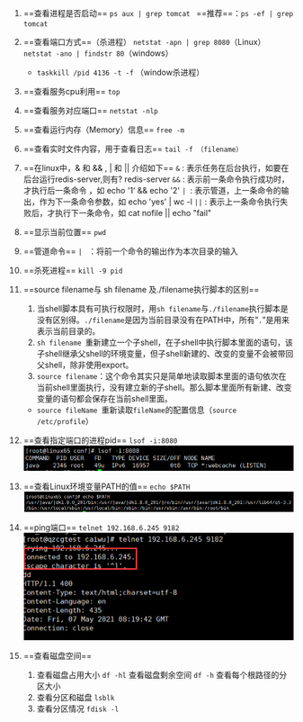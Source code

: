 1. ==查看进程是否启动==
    `ps aux | grep tomcat `
    ==推荐==：`ps -ef | grep tomcat`

2. ==查看端口方式==（杀进程）
    `netstat -apn | grep 8080`（Linux）
    `netstat -ano | findstr 80`（windows）
    * `taskkill /pid 4136 -t -f` （window杀进程）
3. ==查看服务cpu利用==
    `top`

4. ==查看服务对应端口==
    `netstat -nlp`

5. ==查看运行内存（Memory）信息==
    `free -m`

6. ==查看实时文件内容，用于查看日志==
    `tail -f （filename）`

7. ==在linux中，& 和 && , | 和 || 介绍如下==
    `&` : 表示任务在后台执行，如要在后台运行redis-server,则有? redis-server
    `&&` : 表示前一条命令执行成功时，才执行后一条命令 ，如 echo '1‘ && echo '2'
    `| `: 表示管道，上一条命令的输出，作为下一条命令参数，如 echo 'yes' | wc -l
    `||` : 表示上一条命令执行失败后，才执行下一条命令，如 cat nofile || echo "fail"

8. ==显示当前位置==
    `pwd`

9. ==管道命令==
    `| ` ：将前一个命令的输出作为本次目录的输入
10. ==杀死进程==
     `kill -9 pid`

11. ==source filename与 sh filename 及./filename执行脚本的区别==
     1. 当shell脚本具有可执行权限时，用`sh filename`与`./filename`执行脚本是没有区别得。`./filename`是因为当前目录没有在PATH中，所有”`.`”是用来表示当前目录的。
     2. `sh filename `重新建立一个子shell，在子shell中执行脚本里面的语句，该子shell继承父shell的环境变量，但子shell新建的、改变的变量不会被带回父shell，除非使用export。
     3. `source filename`：这个命令其实只是简单地读取脚本里面的语句依次在当前shell里面执行，没有建立新的子shell。那么脚本里面所有新建、改变变量的语句都会保存在当前shell里面。

     * `source fileName `重新读取`fileName`的配置信息（`source /etc/profile`）

12. ==查看指定端口的进程pid==
     `lsof -i:8080`
     ![Image.png](assets/Image-20220119113837-h5kmgbm.png)

13. ==查看Linux环境变量PATH的值==
     `echo $PATH`
     ![Image.png](assets/Image-20220119113911-44n4lxu.png)

14. ==ping端口==
     `telnet 192.168.6.245 9182`
     ![Image.png](assets/Image-20220119114024-jko8cui.png)

15. ==查看磁盘空间==
     1. 查看磁盘占用大小
         `df -hl` 查看磁盘剩余空间
         `df -h` 查看每个根路径的分区大小
     2. 查看分区和磁盘
         `lsblk`
     3. 查看分区情况
         `fdisk -l`
